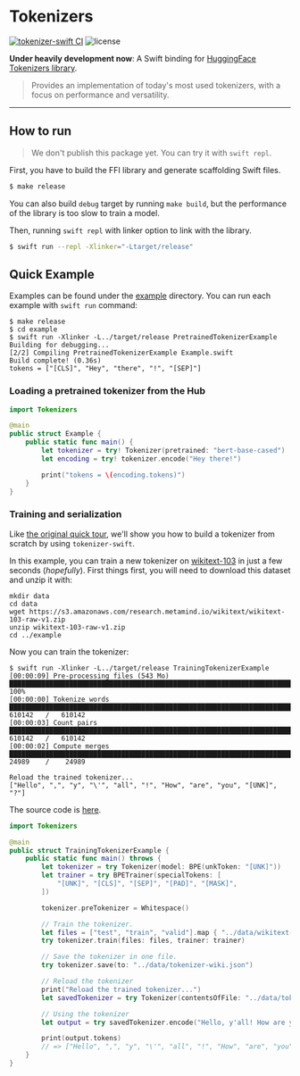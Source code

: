 # Tokenizers

[![tokenizer-swift CI](https://github.com/ishikawa/tokenizers-swift/actions/workflows/lib.yml/badge.svg)](https://github.com/ishikawa/tokenizers-swift/actions/workflows/lib.yml)
![license](https://img.shields.io/static/v1?label=license&message=MIT&color=blue)

**Under heavily development now**: A Swift binding for [HuggingFace Tokenizers library](https://github.com/huggingface/tokenizers).

>Provides an implementation of today's most used tokenizers, with a focus on performance and versatility.

---

## How to run

> We don't publish this package yet. You can try it with `swift repl`.

First, you have to build the FFI library and generate scaffolding Swift files.

```bash
$ make release
```

You can also build `debug` target by running `make build`, but the performance of the library is too slow to train a model.

Then, running `swift repl` with linker option to link with the library.

```bash
$ swift run --repl -Xlinker="-Ltarget/release"
```

## Quick Example

Examples can be found under the [example](example/) directory. You can run each example with `swift run` command:

```
$ make release
$ cd example 
$ swift run -Xlinker -L../target/release PretrainedTokenizerExample
Building for debugging...
[2/2] Compiling PretrainedTokenizerExample Example.swift
Build complete! (0.36s)
tokens = ["[CLS]", "Hey", "there", "!", "[SEP]"]
```

### Loading a pretrained tokenizer from the Hub

```swift
import Tokenizers

@main
public struct Example {
    public static func main() {
        let tokenizer = try! Tokenizer(pretrained: "bert-base-cased")
        let encoding = try! tokenizer.encode("Hey there!")

        print("tokens = \(encoding.tokens)")
    }
}
```

### Training and serialization

Like [the original quick tour](https://huggingface.co/docs/tokenizers/quicktour), we'll show you how to build a tokenizer from scratch by using `tokenizer-swift`.

In this example, you can train a new tokenizer on [wikitext-103](https://blog.einstein.ai/the-wikitext-long-term-dependency-language-modeling-dataset/) in just a few seconds (*hopefully*). First things first, you will need to download this dataset and unzip it with:

```
mkdir data
cd data
wget https://s3.amazonaws.com/research.metamind.io/wikitext/wikitext-103-raw-v1.zip
unzip wikitext-103-raw-v1.zip
cd ../example
```

Now you can train the tokenizer:

```
$ swift run -Xlinker -L../target/release TrainingTokenizerExample
[00:00:09] Pre-processing files (543 Mo)            ██████████████████████████████████████████████████████████████████████████████████████████████████████████                100%
[00:00:00] Tokenize words                           ██████████████████████████████████████████████████████████████████████████████████████████████████████████ 610142   /   610142
[00:00:03] Count pairs                              ██████████████████████████████████████████████████████████████████████████████████████████████████████████ 610142   /   610142
[00:00:02] Compute merges                           ██████████████████████████████████████████████████████████████████████████████████████████████████████████ 24989    /    24989

Reload the trained tokenizer...
["Hello", ",", "y", "\'", "all", "!", "How", "are", "you", "[UNK]", "?"]
```

The source code is [here](example/Sources/TrainingTokenizerExample/TrainingTokenizerExample.swift).

```swift
import Tokenizers

@main
public struct TrainingTokenizerExample {
    public static func main() throws {
        let tokenizer = try Tokenizer(model: BPE(unkToken: "[UNK]"))
        let trainer = try BPETrainer(specialTokens: [
            "[UNK]", "[CLS]", "[SEP]", "[PAD]", "[MASK]",
        ])

        tokenizer.preTokenizer = Whitespace()

        // Train the tokenizer.
        let files = ["test", "train", "valid"].map { "../data/wikitext-103-raw/wiki.\($0).raw" }
        try tokenizer.train(files: files, trainer: trainer)

        // Save the tokenizer in one file.
        try tokenizer.save(to: "../data/tokenizer-wiki.json")

        // Reload the tokenizer
        print("Reload the trained tokenizer...")
        let savedTokenizer = try Tokenizer(contentsOfFile: "../data/tokenizer-wiki.json")

        // Using the tokenizer
        let output = try savedTokenizer.encode("Hello, y'all! How are you 😁 ?")

        print(output.tokens)
        // => ["Hello", ",", "y", "\'", "all", "!", "How", "are", "you", "[UNK]", "?"]
    }
}
```

